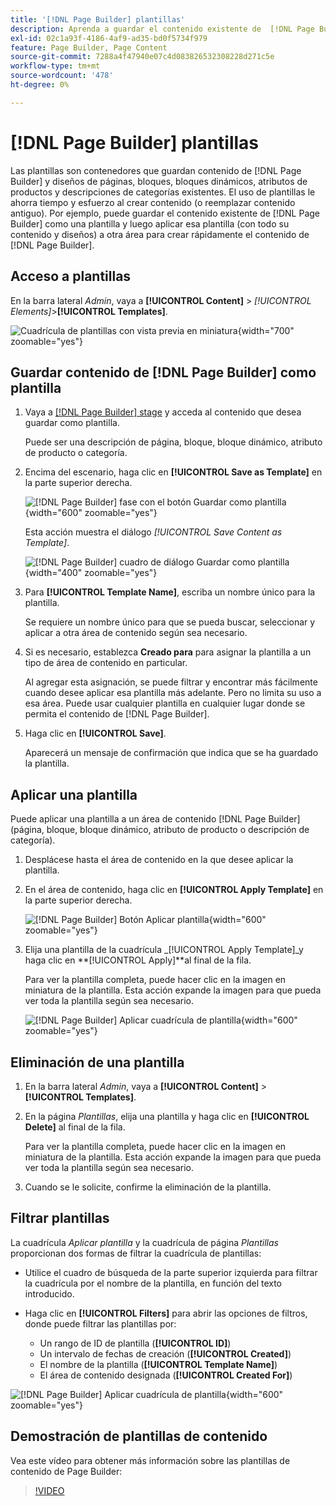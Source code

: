 ```yaml
---
title: '[!DNL Page Builder] plantillas'
description: Aprenda a guardar el contenido existente de  [!DNL Page Builder] como plantilla y, a continuación, aplique esa plantilla a otra área.
exl-id: 02c1a93f-4186-4af9-ad35-bd0f5734f979
feature: Page Builder, Page Content
source-git-commit: 7288a4f47940e07c4d083826532308228d271c5e
workflow-type: tm+mt
source-wordcount: '478'
ht-degree: 0%

---
```


# [!DNL Page Builder] plantillas

Las plantillas son contenedores que guardan contenido de [!DNL Page Builder] y diseños de páginas, bloques, bloques dinámicos, atributos de productos y descripciones de categorías existentes. El uso de plantillas le ahorra tiempo y esfuerzo al crear contenido (o reemplazar contenido antiguo). Por ejemplo, puede guardar el contenido existente de [!DNL Page Builder] como una plantilla y luego aplicar esa plantilla (con todo su contenido y diseños) a otra área para crear rápidamente el contenido de [!DNL Page Builder].

## Acceso a plantillas

En la barra lateral _Admin_, vaya a **[!UICONTROL Content]** > _[!UICONTROL Elements]_>**[!UICONTROL Templates]**.

![Cuadrícula de plantillas con vista previa en miniatura](./assets/templates-list.png){width="700" zoomable="yes"}

## Guardar contenido de [!DNL Page Builder] como plantilla

1. Vaya a [[!DNL Page Builder] stage](workspace.md#stage) y acceda al contenido que desea guardar como plantilla.

   Puede ser una descripción de página, bloque, bloque dinámico, atributo de producto o categoría.

1. Encima del escenario, haga clic en **[!UICONTROL Save as Template]** en la parte superior derecha.

   ![[!DNL Page Builder] fase con el botón Guardar como plantilla](./assets/pb-templates-saveastemplate-button.png){width="600" zoomable="yes"}

   Esta acción muestra el diálogo _[!UICONTROL Save Content as Template]_.

   ![[!DNL Page Builder] cuadro de diálogo Guardar como plantilla](./assets/pb-templates-save-dialog.png){width="400" zoomable="yes"}

1. Para **[!UICONTROL Template Name]**, escriba un nombre único para la plantilla.

   Se requiere un nombre único para que se pueda buscar, seleccionar y aplicar a otra área de contenido según sea necesario.

1. Si es necesario, establezca **Creado para** para asignar la plantilla a un tipo de área de contenido en particular.

   Al agregar esta asignación, se puede filtrar y encontrar más fácilmente cuando desee aplicar esa plantilla más adelante. Pero no limita su uso a esa área. Puede usar cualquier plantilla en cualquier lugar donde se permita el contenido de [!DNL Page Builder].

1. Haga clic en **[!UICONTROL Save]**.

   Aparecerá un mensaje de confirmación que indica que se ha guardado la plantilla.

## Aplicar una plantilla

Puede aplicar una plantilla a un área de contenido [!DNL Page Builder] (página, bloque, bloque dinámico, atributo de producto o descripción de categoría).

1. Desplácese hasta el área de contenido en la que desee aplicar la plantilla.

1. En el área de contenido, haga clic en **[!UICONTROL Apply Template]** en la parte superior derecha.

   ![[!DNL Page Builder] Botón Aplicar plantilla](./assets/pb-templates-applytemplate-button.png){width="600" zoomable="yes"}

1. Elija una plantilla de la cuadrícula _[!UICONTROL Apply Template]_y haga clic en **[!UICONTROL Apply]**al final de la fila.

   Para ver la plantilla completa, puede hacer clic en la imagen en miniatura de la plantilla. Esta acción expande la imagen para que pueda ver toda la plantilla según sea necesario.

   ![[!DNL Page Builder] Aplicar cuadrícula de plantilla](./assets/pb-templates-apply-slideout-nofilters.png){width="600" zoomable="yes"}

## Eliminación de una plantilla

1. En la barra lateral _Admin_, vaya a **[!UICONTROL Content]** > **[!UICONTROL Templates]**.

1. En la página _Plantillas_, elija una plantilla y haga clic en **[!UICONTROL Delete]** al final de la fila.

   Para ver la plantilla completa, puede hacer clic en la imagen en miniatura de la plantilla. Esta acción expande la imagen para que pueda ver toda la plantilla según sea necesario.

1. Cuando se le solicite, confirme la eliminación de la plantilla.

## Filtrar plantillas

La cuadrícula _Aplicar plantilla_ y la cuadrícula de página _Plantillas_ proporcionan dos formas de filtrar la cuadrícula de plantillas:

- Utilice el cuadro de búsqueda de la parte superior izquierda para filtrar la cuadrícula por el nombre de la plantilla, en función del texto introducido.

- Haga clic en **[!UICONTROL Filters]** para abrir las opciones de filtros, donde puede filtrar las plantillas por:

   - Un rango de ID de plantilla (**[!UICONTROL ID]**)
   - Un intervalo de fechas de creación (**[!UICONTROL Created]**)
   - El nombre de la plantilla (**[!UICONTROL Template Name]**)
   - El área de contenido designada (**[!UICONTROL Created For]**)

![[!DNL Page Builder] Aplicar cuadrícula de plantilla](./assets/pb-templates-apply-slideout-withfilters.png){width="600" zoomable="yes"}

## Demostración de plantillas de contenido

Vea este vídeo para obtener más información sobre las plantillas de contenido de Page Builder:

>[!VIDEO](https://video.tv.adobe.com/v/343787?quality=12&learn=on)
